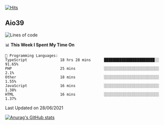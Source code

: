 [![Hits](https://hits.seeyoufarm.com/api/count/incr/badge.svg?url=https%3A%2F%2Fgithub.com%2Faio39&count_bg=%2339C5BB&title_bg=%23555555&icon=&icon_color=%23E7E7E7&title=hits&edge_flat=false)](https://hits.seeyoufarm.com)

## Aio39

<!--START_SECTION:waka-->
![Lines of code](https://img.shields.io/badge/From%20Hello%20World%20I%27ve%20Written-372148%20lines%20of%20code-blue)

📊 **This Week I Spent My Time On** 

```text
💬 Programming Languages: 
TypeScript               18 hrs 28 mins      ███████████████████████░░   91.65% 
PHP                      25 mins             ░░░░░░░░░░░░░░░░░░░░░░░░░   2.1% 
Other                    18 mins             ░░░░░░░░░░░░░░░░░░░░░░░░░   1.55% 
JavaScript               16 mins             ░░░░░░░░░░░░░░░░░░░░░░░░░   1.38% 
HTML                     16 mins             ░░░░░░░░░░░░░░░░░░░░░░░░░   1.37%

```


 Last Updated on 28/06/2021
<!--END_SECTION:waka-->
[![Anurag's GitHub stats](https://github-readme-stats.vercel.app/api?username=aio39)](https://github.com/anuraghazra/github-readme-stats)

<!--
**aio39/aio39** is a ✨ _special_ ✨ repository because its `README.md` (this file) appears on your GitHub profile.

Here are some ideas to get you started:

- 🔭 I’m currently working on ...
- 🌱 I’m currently learning ...
- 👯 I’m looking to collaborate on ...
- 🤔 I’m looking for help with ...
- 💬 Ask me about ...
- 📫 How to reach me: ...
- 😄 Pronouns: ...
- ⚡ Fun fact: ...
-->
